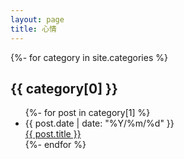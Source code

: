 ```yaml
---
layout: page
title: 心情
---
```

<div class="page page-mood">
  {%- for category in site.categories %}
  <div class="list-post">
    <h2 id="{{ category[0] }}">{{ category[0] }}</h2>
    <ul>
      {%- for post in category[1] %}
      <li>
        <span class="date">{{ post.date | date: "%Y/%m/%d" }}</span>
        <div class="title">
          <a href="{{ site.baseurl | append: post.url }}" class="hover-underline">{{ post.title }}</a>
        </div>
      </li>
      {%- endfor %}
    </ul>
  </div>
</div>
